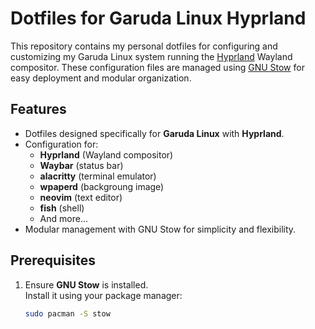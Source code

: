 # Dotfiles for Garuda Linux Hyprland

This repository contains my personal dotfiles for configuring and customizing my Garuda Linux system running the [Hyprland](https://github.com/hyprwm/Hyprland) Wayland compositor. These configuration files are managed using [GNU Stow](https://www.gnu.org/software/stow/) for easy deployment and modular organization.

## Features

- Dotfiles designed specifically for **Garuda Linux** with **Hyprland**.
- Configuration for:
  - **Hyprland** (Wayland compositor)
  - **Waybar** (status bar)
  - **alacritty** (terminal emulator)
  - **wpaperd** (backgroung image)
  - **neovim** (text editor)
  - **fish** (shell)
  - And more...
- Modular management with GNU Stow for simplicity and flexibility.

## Prerequisites

1. Ensure **GNU Stow** is installed.  
   Install it using your package manager:
   ```bash
   sudo pacman -S stow

